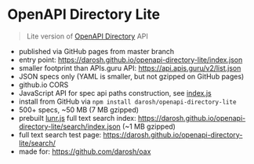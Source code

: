# OpenAPI Directory Lite

> Lite version of [OpenAPI Directory](https://github.com/APIs-guru/openapi-directory) API

* published via GitHub pages from master branch
* entry point: https://darosh.github.io/openapi-directory-lite/index.json
* smaller footprint than APIs.guru API: https://api.apis.guru/v2/list.json
* JSON specs only (YAML is smaller, but not gzipped on GitHub pages)
* github.io CORS
* JavaScript API for spec api paths construction, see [index.js](./index.js)
* install from GitHub via `npm install darosh/openapi-directory-lite` 
* 500+ specs, ~50 MB (7 MB gzipped)
* prebuilt [lunr.js](https://lunrjs.com/) full text search index: https://darosh.github.io/openapi-directory-lite/search/index.json (~1 MB gzipped)
* full text search test page: https://darosh.github.io/openapi-directory-lite/search/ 
* made for: https://github.com/darosh/oax
